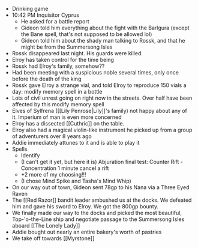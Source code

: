 - Drinking game
- 10:42 PM Inquisitor Cyprus
	- He asked for a battle report
	- Gideon told him everything about the fight with the Barlgura (except the Bane spell, that's not supposed to be allowed lol)
	- Gideon told him about the shady man talking to Rossk, and that he might be from the Summersong Isles
- Rossk disappeared last night. His guards were killed.
- Elroy has taken control for the time being
- Rossk had Elroy's family, somehow?? 
- Had been meeting with a suspicious noble several times, only once before the death of the king
- Rossk gave Elroy a strange vial, and told Elroy to reproduce 150 vials a day: modify memory spell in a bottle
- Lots of civil unrest going on right now in the streets. Over half have been affected by this modify memory spell
- Elves of Sylfrena ([[Lily Penrose|Lily]]'s family) not happy about any of it. Imperium of man is even more concerned
- Elroy has a dissected [[Cuthric]] on the table.
- Elroy also had a magical violin-like instrument he picked up from a group of adventurers over 8 years ago
- Addie immediately attunes to it and is able to play it
- Spells
	- Identify
	- (I can't get it yet, but here it is) Abjuration final test: Counter Rift - Concentration 1 minute cancel a rift
	- +2 more of my choosing!!!
	- (I chose Mind Spike and Tasha's Mind Whip)
- On our way out of town, Gideon sent 78gp to his Nana via a Three Eyed Raven
- The [[Red Razor]] bandit leader ambushed us at the docks. We defeated him and gave his sword to Elroy. We got the 800gp bounty.
- We finally made our way to the docks and picked the most beautiful, Top-'o-the-Line ship and negotiate passage to the Summersong Isles aboard [[The Lonely Lady]]
- Addie bought out nearly an entire bakery's worth of pastries
- We take off towards [[Myrstone]]
